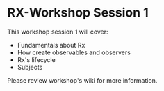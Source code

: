 # RX-Workshop Session 1 #
This workshop session 1 will cover:
* Fundamentals about Rx 
* How create observables and observers
* Rx's lifecycle
* Subjects

Please review workshop's wiki for more information. 